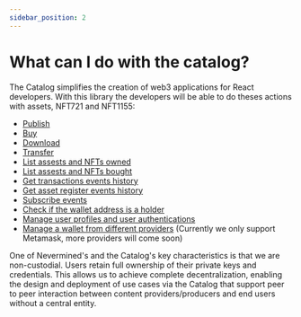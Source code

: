 ```yaml
---
sidebar_position: 2
---
```


# What can I do with the catalog?

The Catalog simplifies the creation of web3 applications for React developers. With this library the developers will be able to do theses actions with assets, NFT721 and NFT1155:

* [Publish](https://docs.nevermined.io/docs/tutorials/assets#how-to-create-an-nft-erc1155)
* [Buy](https://docs.nevermined.io/docs/tutorials/assets#how-to-consume-an-nft-erc1155)
* [Download](https://docs.nevermined.io/docs/tutorials/assets#how-to-consume-an-nft-erc1155)
* [Transfer](https://docs.nevermined.io/docs/catalog/core/API/interfaces/AssetsModule#transfer)
* [List assests and NFTs owned](https://docs.nevermined.io/docs/catalog/core/API/modules/AccountService#useaccountreleases)
* [List assests and NFTs bought](https://docs.nevermined.io/docs/catalog/core/API/modules/AccountService#useaccountcollection)
* [Get transactions events history](https://docs.nevermined.io/docs/catalog/core/API/modules/EventService#gettransfers)
* [Get asset register events history](https://docs.nevermined.io/docs/catalog/core/API/modules/EventService#gettransfers)
* [Subscribe events](https://docs.nevermined.io/docs/catalog/core/API/modules/SubscribeService)
* [Check if the wallet address is a holder](https://docs.nevermined.io/docs/catalog/core/API/modules/AccountService#useisnft1155holder)
* [Manage user profiles and user authentications](https://docs.nevermined.io/docs/catalog/core/API/modules/AccountService#useisnft1155holder)
* [Manage a wallet from different providers](https://docs.nevermined.io/docs/catalog/providers/API/modules/MetaMask#walletprovider) (Currently we only support Metamask, more providers will come soon)

One of Nevermined's and the Catalog's key characteristics is that we are non-custodial. Users retain full ownership of their private keys and credentials. This allows us to achieve complete decentralization, enabling the design and deployment of use cases via the Catalog that support peer to peer interaction between content providers/producers and end users without a central entity.

